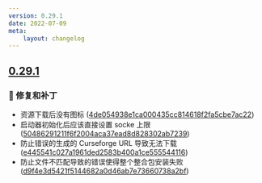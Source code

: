 ```yaml
---
version: 0.29.1
date: 2022-07-09
meta:
    layout: changelog
---
```


## [0.29.1](#0.29.1)
### 🐛 修复和补丁

- 资源下载后没有图标 ([4de054938e1ca000435cc814618f2fa5cbe7ac22](https://github.com/Voxelum/x-minecraft-launcher/commit/4de054938e1ca000435cc814618f2fa5cbe7ac22))
- 启动器初始化后应该直接设置 socke 上限 ([50486291211f6f2004aca37ead8d828302ab7239](https://github.com/Voxelum/x-minecraft-launcher/commit/50486291211f6f2004aca37ead8d828302ab7239))
- 防止错误的生成的 Curseforge URL 导致无法下载 ([e445541c027a1961ded2583b400a1ce555544116](https://github.com/Voxelum/x-minecraft-launcher/commit/e445541c027a1961ded2583b400a1ce555544116))
- 防止文件不匹配导致的错误使得整个整合包安装失败 ([d9f4e3d5421f5144682a0d46ab7e73660738a2bf](https://github.com/Voxelum/x-minecraft-launcher/commit/d9f4e3d5421f5144682a0d46ab7e73660738a2bf))